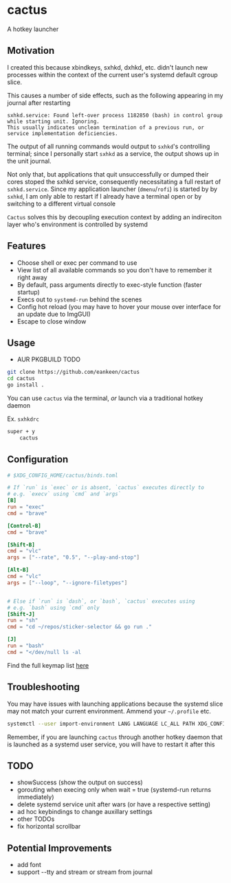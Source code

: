 # cactus

A hotkey launcher

## Motivation

I created this because xbindkeys, sxhkd, dxhkd, etc. didn't launch new processes within the context of the current user's systemd default cgroup slice.

This causes a number of side effects, such as the following appearing in my journal after restarting

```text
sxhkd.service: Found left-over process 1182850 (bash) in control group while starting unit. Ignoring.
This usually indicates unclean termination of a previous run, or service implementation deficiencies.
```

The output of all running commands would output to `sxhkd`'s controlling terminal; since I personally start `sxhkd` as a service, the output shows up in the unit journal.

Not only that, but applications that quit unsuccessfully or dumped their cores stoped the sxhkd service, consequently necessitating a full restart of `sxhkd.service`. Since my application launcher (`dmenu`/`rofi`) is started by by `sxhkd`, I am only able to restart if I already have a terminal open or by switching to a different virtual console

`Cactus` solves this by decoupling execution context by adding an indireciton layer who's environment is controlled by systemd

## Features

- Choose shell or exec per command to use
- View list of all available commands so you don't have to remember it right away
- By default, pass arguments directly to exec-style function (faster startup)
- Execs out to `systemd-run` behind the scenes
- Config hot reload (you may have to hover your mouse over interface for an update due to ImgGUI)
- Escape to close window

## Usage

- AUR PKGBUILD TODO

```sh
git clone https://github.com/eankeen/cactus
cd cactus
go install .
```

You can use `cactus` via the terminal, _or_ launch via a traditional hotkey daemon

Ex. `sxhkdrc`

```txt
super + y
	cactus
```

## Configuration

```toml
# $XDG_CONFIG_HOME/cactus/binds.toml

# If `run` is `exec` or is absent, `cactus` executes directly to
# e.g. `execv` using `cmd` and `args`
[B]
run = "exec"
cmd = "brave"

[Control-B]
cmd = "brave"

[Shift-B]
cmd = "vlc"
args = ["--rate", "0.5", "--play-and-stop"]

[Alt-B]
cmd = "vlc"
args = ["--loop", "--ignore-filetypes"]


# Else if `run` is `dash`, or `bash`, `cactus` executes using
# e.g. `bash` using `cmd` only
[Shift-J]
run = "sh"
cmd = "cd ~/repos/sticker-selector && go run ."

[J]
run = "bash"
cmd = "</dev/null ls -al
```

Find the full keymap list [here](./keymap/keymap.go)

## Troubleshooting

You may have issues with launching applications because the systemd slice may not match your current environment. Ammend your `~/.profile` etc.

```sh
systemctl --user import-environment LANG LANGUAGE LC_ALL PATH XDG_CONFIG_HOME XDG_DATA_HOME
```

Remember, if you are launching `cactus` through another hotkey daemon that is launched as a systemd user service, you will have to restart it after this

## TODO

- showSuccess (show the output on success)
- gorouting when execing only when wait = true (systemd-run returns immediately)
- delete systemd service unit after wars (or have a respective setting)
- ad hoc keybindings to change auxillary settings
- other TODOs
- fix horizontal scrollbar

## Potential Improvements

- add font
- support --tty and stream or stream from journal
